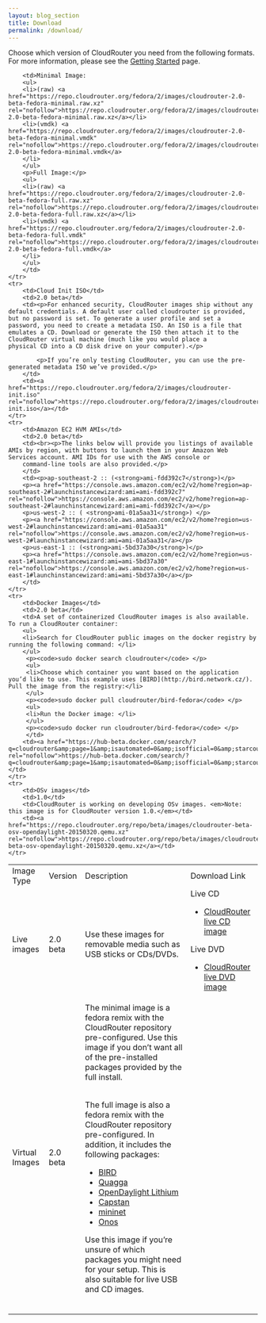 ```yaml
---
layout: blog_section 
title: Download
permalink: /download/
---
```


Choose which version of CloudRouter you need from the following formats. For more information, please see the [Getting Started](http://www.cloudrouter.org/getting-started/) page. 

<table>
    <tr>
        <td>Image Type <br></td>
        <td>Version <br></td>
        <td>Description <br></td>
        <td>Download Link <br></td>
    </tr>
      <tr>
        <td>Live images</td>
        <td>2.0 beta</td>
        <td><p>Use these images for removable media such as USB sticks or CDs/DVDs.</p> </td>
        <td>
        	Live CD
		<ul>
  		<li><a href="https://repo.cloudrouter.org/fedora/2/images/CloudRouter-Live-2.0-BETA-fedora.iso">CloudRouter live CD image</a></li>
		</ul>
			Live DVD
		<ul>
  		<li><a href="https://repo.cloudrouter.org/fedora/2/images/CloudRouter-DVD-x86_64-2.iso">CloudRouter live DVD image</a></li></td>
    </tr>
    <tr>
        <td>Virtual Images</td>
        <td>2.0 beta</td>
        <td>The minimal image is a fedora remix with the CloudRouter repository pre-configured. Use this image if you don’t want all of the pre-installed packages provided by the full install.
        <br>
        <br><p>The full image is also a fedora remix with the CloudRouter repository pre-configured. In addition, it includes the following packages:</p> 
        <ul>
        <li><a href="http://bird.network.cz/">BIRD</a></li>
        <li><a href="http://www.nongnu.org/quagga/">Quagga</a></li>
        <li><a href="http://www.opendaylight.org/">OpenDaylight Lithium</a> </li>
        <li><a href="https://github.com/cloudius-systems/capstan/blob/master/readme.md">Capstan</a></li>
        <li><a href="http://mininet.org/">mininet</a></li><li><a href="http://onosproject.org/">Onos</a></li>
        </ul>
         <p>Use this image if you’re unsure of which packages you might need for your setup. This is also suitable for live USB and CD images. </p>
         <br>
         </td>
 
        <td>Minimal Image:
        <ul>
        <li>(raw) <a href="https://repo.cloudrouter.org/fedora/2/images/cloudrouter-2.0-beta-fedora-minimal.raw.xz" rel="nofollow">https://repo.cloudrouter.org/fedora/2/images/cloudrouter-2.0-beta-fedora-minimal.raw.xz</a></li>
        <li>(vmdk) <a href="https://repo.cloudrouter.org/fedora/2/images/cloudrouter-2.0-beta-fedora-minimal.vmdk" rel="nofollow">https://repo.cloudrouter.org/fedora/2/images/cloudrouter-2.0-beta-fedora-minimal.vmdk</a>
        </li>
        </ul>
        <p>Full Image:</p>
        <ul>
        <li>(raw) <a href="https://repo.cloudrouter.org/fedora/2/images/cloudrouter-2.0-beta-fedora-full.raw.xz" rel="nofollow">https://repo.cloudrouter.org/fedora/2/images/cloudrouter-2.0-beta-fedora-full.raw.xz</a></li>
        <li>(vmdk) <a href="https://repo.cloudrouter.org/fedora/2/images/cloudrouter-2.0-beta-fedora-full.vmdk" rel="nofollow">https://repo.cloudrouter.org/fedora/2/images/cloudrouter-2.0-beta-fedora-full.vmdk</a>
        </li>
        </ul>
        </td>
    </tr>
    <tr>
        <td>Cloud Init ISO</td>
        <td>2.0 beta</td>
        <td><p>For enhanced security, CloudRouter images ship without any default credentials. A default user called cloudrouter is provided, but no password is set. To generate a user profile and set a 				password, you need to create a metadata ISO. An ISO is a file that emulates a CD. Download or generate the ISO then attach it to the CloudRouter virtual machine (much like you would place a 				physical CD into a CD disk drive on your computer).</p>

			<p>If you’re only testing CloudRouter, you can use the pre-generated metadata ISO we’ve provided.</p>
		</td>
        <td><a href="https://repo.cloudrouter.org/fedora/2/images/cloudrouter-init.iso" rel="nofollow">https://repo.cloudrouter.org/fedora/2/images/cloudrouter-init.iso</a></td>
    </tr>
    <tr>
        <td>Amazon EC2 HVM AMIs</td>
        <td>2.0 beta</td>
        <td><br><p>The links below will provide you listings of available AMIs by region, with buttons to launch them in your Amazon Web Services account. AMI IDs for use with the AWS console or 
        command-line tools are also provided.</p>  
        </td>
        <td><p>ap-southeast-2 :: (<strong>ami-fdd392c7</strong>)</p>
        <p><a href="https://console.aws.amazon.com/ec2/v2/home?region=ap-southeast-2#launchinstancewizard:ami=ami-fdd392c7" rel="nofollow">https://console.aws.amazon.com/ec2/v2/home?region=ap-southeast-2#launchinstancewizard:ami=ami-fdd392c7</a></p>
        <p>us-west-2 :: ( <strong>ami-01a5aa31</strong>) </p>
        <p><a href="https://console.aws.amazon.com/ec2/v2/home?region=us-west-2#launchinstancewizard:ami=ami-01a5aa31" rel="nofollow">https://console.aws.amazon.com/ec2/v2/home?region=us-west-2#launchinstancewizard:ami=ami-01a5aa31</a></p>
        <p>us-east-1 :: (<strong>ami-5bd37a30</strong>)</p>
        <p><a href="https://console.aws.amazon.com/ec2/v2/home?region=us-east-1#launchinstancewizard:ami=ami-5bd37a30" rel="nofollow">https://console.aws.amazon.com/ec2/v2/home?region=us-east-1#launchinstancewizard:ami=ami-5bd37a30</a></p>
        </td>
    </tr>
    <tr>
        <td>Docker Images</td>
        <td>2.0 beta</td>
        <td>A set of containerized CloudRouter images is also available. To run a CloudRouter container: 
        <ul>
        <li>Search for CloudRouter public images on the docker registry by running the following command: </li>
        </ul>
         <p><code>sudo docker search cloudrouter</code> </p> 
         <ul>
         <li>Choose which container you want based on the application you’d like to use. This example uses [BIRD](http://bird.network.cz/). Pull the image from the registry:</li>
         </ul> 
         <p><code>sudo docker pull cloudrouter/bird-fedora</code> </p> 
         <ul>
         <li>Run the Docker image: </li>
         </ul> 
         <p><code>sudo docker run cloudrouter/bird-fedora</code> </p>
         </td>
        <td><a href="https://hub-beta.docker.com/search/?q=cloudrouter&amp;page=1&amp;isautomated=0&amp;isofficial=0&amp;starcount=0&amp;pullcount=0" rel="nofollow">https://hub-beta.docker.com/search/?q=cloudrouter&amp;page=1&amp;isautomated=0&amp;isofficial=0&amp;starcount=0&amp;pullcount=0</a></td>
    </tr>
    <tr>
        <td>OSv images</td>
        <td>1.0</td>
        <td>CloudRouter is working on developing OSv images. <em>Note: this image is for CloudRouter version 1.0.</em></td>
        <td><a href="https://repo.cloudrouter.org/repo/beta/images/cloudrouter-beta-osv-opendaylight-20150320.qemu.xz" rel="nofollow">https://repo.cloudrouter.org/repo/beta/images/cloudrouter-beta-osv-opendaylight-20150320.qemu.xz</a></td>
    </tr>
</table>

